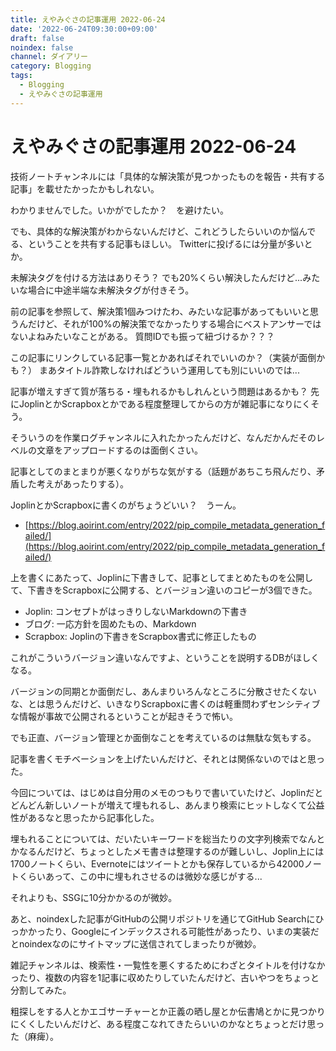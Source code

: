 ```yaml
---
title: えやみぐさの記事運用 2022-06-24
date: '2022-06-24T09:30:00+09:00'
draft: false
noindex: false
channel: ダイアリー
category: Blogging
tags:
  - Blogging
  - えやみぐさの記事運用
---
```

# えやみぐさの記事運用 2022-06-24

技術ノートチャンネルには「具体的な解決策が見つかったものを報告・共有する記事」を載せたかったかもしれない。

わかりませんでした。いかがでしたか？　を避けたい。

でも、具体的な解決策がわからないんだけど、これどうしたらいいのか悩んでる、ということを共有する記事もほしい。
Twitterに投げるには分量が多いとか。

未解決タグを付ける方法はありそう？
でも20%くらい解決したんだけど...みたいな場合に中途半端な未解決タグが付きそう。

前の記事を参照して、解決策1個みつけたわ、みたいな記事があってもいいと思うんだけど、それが100%の解決策でなかったりする場合にベストアンサーではないよねみたいなことがある。
質問IDでも振って紐づけるか？？？

この記事にリンクしている記事一覧とかあればそれでいいのか？（実装が面倒かも？）
まあタイトル詐欺しなければどういう運用しても別にいいのでは...

記事が増えすぎて質が落ちる・埋もれるかもしれんという問題はあるかも？
先にJoplinとかScrapboxとかである程度整理してからの方が雑記事になりにくそう。

そういうのを作業ログチャンネルに入れたかったんだけど、なんだかんだそのレベルの文章をアップロードするのは面倒くさい。

記事としてのまとまりが悪くなりがちな気がする（話題があちこち飛んだり、矛盾した考えがあったりする）。

JoplinとかScrapboxに書くのがちょうどいい？　うーん。

- [https://blog.aoirint.com/entry/2022/pip_compile_metadata_generation_failed/](https://blog.aoirint.com/entry/2022/pip_compile_metadata_generation_failed/)

上を書くにあたって、Joplinに下書きして、記事としてまとめたものを公開して、下書きをScrapboxに公開する、とバージョン違いのコピーが3個できた。

- Joplin: コンセプトがはっきりしないMarkdownの下書き
- ブログ: 一応方針を固めたもの、Markdown
- Scrapbox: Joplinの下書きをScrapbox書式に修正したもの

これがこういうバージョン違いなんですよ、ということを説明するDBがほしくなる。

バージョンの同期とか面倒だし、あんまりいろんなところに分散させたくないな、とは思うんだけど、いきなりScrapboxに書くのは軽重問わずセンシティブな情報が事故で公開されるということが起きそうで怖い。

でも正直、バージョン管理とか面倒なことを考えているのは無駄な気もする。

記事を書くモチベーションを上げたいんだけど、それとは関係ないのではと思った。

今回については、はじめは自分用のメモのつもりで書いていたけど、Joplinだとどんどん新しいノートが増えて埋もれるし、あんまり検索にヒットしなくて公益性があるなと思ったから記事化した。

埋もれることについては、だいたいキーワードを総当たりの文字列検索でなんとかなるんだけど、ちょっとしたメモ書きは整理するのが難しいし、Joplin上には1700ノートくらい、Evernoteにはツイートとかも保存しているから42000ノートくらいあって、この中に埋もれさせるのは微妙な感じがする...

それよりも、SSGに10分かかるのが微妙。

あと、noindexした記事がGitHubの公開リポジトリを通じてGitHub Searchにひっかかったり、Googleにインデックスされる可能性があったり、いまの実装だとnoindexなのにサイトマップに送信されてしまったりが微妙。

雑記チャンネルは、検索性・一覧性を悪くするためにわざとタイトルを付けなかったり、複数の内容を1記事に収めたりしていたんだけど、古いやつをちょっと分割してみた。

粗探しをする人とかエゴサーチャーとか正義の晒し屋とか伝書鳩とかに見つかりにくくしたいんだけど、ある程度こなれてきたらいいのかなとちょっとだけ思った（麻痺）。
